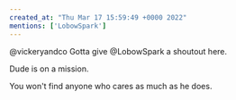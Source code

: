 ```yaml
---
created_at: "Thu Mar 17 15:59:49 +0000 2022"
mentions: ['LobowSpark']
---
```


@vickeryandco Gotta give @LobowSpark a shoutout here.

Dude is on a mission.

You won't find anyone who cares as much as he does.